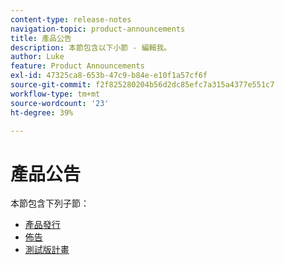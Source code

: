```yaml
---
content-type: release-notes
navigation-topic: product-announcements
title: 產品公告
description: 本節包含以下小節 - 編輯我。
author: Luke
feature: Product Announcements
exl-id: 47325ca8-653b-47c9-b84e-e10f1a57cf6f
source-git-commit: f2f825280204b56d2dc85efc7a315a4377e551c7
workflow-type: tm+mt
source-wordcount: '23'
ht-degree: 39%

---
```


# 產品公告

本節包含下列子節：

* [產品發行](../product-announcements/product-releases/product-releases.md)
* [佈告](../product-announcements/announcements/announcements.md)
* [測試版計畫](../product-announcements/betas/betas.md)
